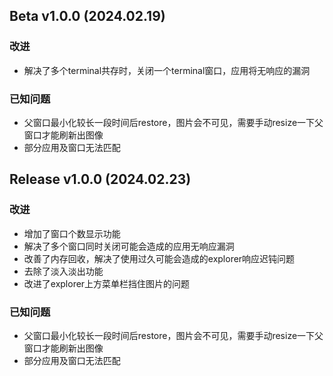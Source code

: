 ## Beta v1.0.0 (2024.02.19)

### 改进

- 解决了多个terminal共存时，关闭一个terminal窗口，应用将无响应的漏洞

### 已知问题

- 父窗口最小化较长一段时间后restore，图片会不可见，需要手动resize一下父窗口才能刷新出图像
- 部分应用及窗口无法匹配

## Release v1.0.0 (2024.02.23)

### 改进

- 增加了窗口个数显示功能
- 解决了多个窗口同时关闭可能会造成的应用无响应漏洞
- 改善了内存回收，解决了使用过久可能会造成的explorer响应迟钝问题
- 去除了淡入淡出功能
- 改进了explorer上方菜单栏挡住图片的问题

### 已知问题

- 父窗口最小化较长一段时间后restore，图片会不可见，需要手动resize一下父窗口才能刷新出图像
- 部分应用及窗口无法匹配

